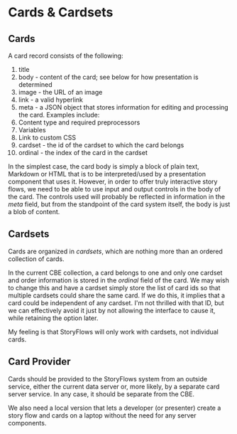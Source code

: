 # Cards & Cardsets
## Cards
A card record consists of the following:

1. title
2. body - content of the card; see below for how presentation is determined
3. image - the URL of an image
4. link - a valid hyperlink
5. meta - a JSON object that stores information for editing and processing the card. Examples include:
  1. Content type and required preprocessors
  2. Variables
  4. Link to custom CSS
6. cardset - the id of the cardset to which the card belongs
7. ordinal - the index of the card in the cardset

In the simplest case, the card body is simply a block of plain text, Markdown or HTML that is to be interpreted/used by a presentation component that uses it. However, in order to offer truly interactive story flows, we need to be able to use input and output controls in the body of the card. The controls used will probably be reflected in information in the _meta_ field, but from the standpoint of the card system itself, the body is just a blob of content.

## Cardsets
Cards are organized in _cardsets_, which are nothing more than an ordered collection of cards. 

In the current CBE collection, a card belongs to one and only one cardset and order information is stored in the _ordinal_ field of the card. We may wish to change this and have a cardset simply store the list of card ids so that multiple cardsets could share the same card. If we do this, it implies that a card could be independent of any cardset. I'm not thrilled with that ID, but we can effectively avoid it just by not allowing the interface to cause it, while retaining the option later.

My feeling is that StoryFlows will only work with cardsets, not individual cards.

## Card Provider

Cards should be provided to the StoryFlows system from an outside service, either the current data server or, more likely, by a separate card server service. In any case, it should be separate from the CBE.

We also need a local version that lets a developer (or presenter) create a story flow and cards on a laptop without the need for any server components.

